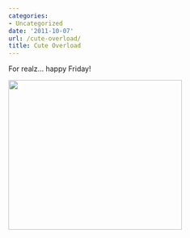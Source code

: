 ```yaml
---
categories:
- Uncategorized
date: '2011-10-07'
url: /cute-overload/
title: Cute Overload
---
```


For realz... happy Friday!

<img src="https://gomakethings.com/wp-content/uploads/2011/09/kitten-cat-cute-overload.gif" alt="" title="kitten-cat-cute-overload" width="343" height="297" class="aligncenter size-full wp-image-1203" />